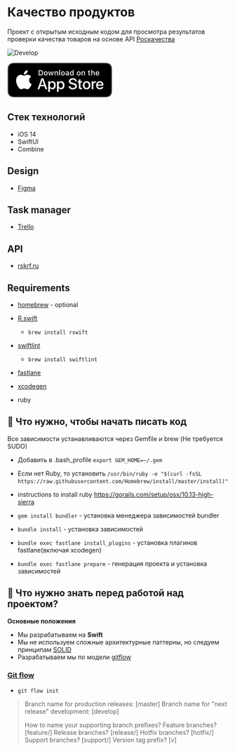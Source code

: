 # Качество продуктов
Проект с открытым исходным кодом для просмотра результатов проверки качества товаров на основе API [Роскачества](https://rskrf.ru/)

![Develop](https://github.com/trykovyura/roskachestvo-ios/workflows/Develop/badge.svg?branch=develop)

[![AppStore][1]][2]

[1]:  Images/App_Store_Badge_US.svg
[2]:  https://apps.apple.com/ru/app/%D0%BA%D0%B0%D1%87%D0%B5%D1%81%D1%82%D0%B2%D0%BE-%D0%BF%D1%80%D0%BE%D0%B4%D1%83%D0%BA%D1%82%D0%BE%D0%B2/id1537294159
## Стек технологий
* iOS 14
* SwiftUI
* Combine

## Design

* [Figma](https://www.figma.com/file/fxfo3rDhoq7Gn9zmKluF4L2J/Roskachestvo?node-id=0%3A1)

## Task manager

* [Trello](https://trello.com/b/32FdkhHQ/roskachestvo)

## API

* [rskrf.ru](https://rskrf.ru/about/dev/)

## Requirements
* [homebrew](https://brew.sh/index_ru) - optional

* [R.swift](https://github.com/mac-cain13/R.swift)
  * `brew install rswift`
* [swiftlint](https://github.com/realm/SwiftLint)
  * `brew install swiftlint`

* [fastlane](https://github.com/fastlane/fastlane)

* [xcodegen](https://github.com/yonaskolb/XcodeGen)

* ruby

## 🔧 Что нужно, чтобы начать писать код

Все зависимости устанавливаются через Gemfile и brew (Не требуется SUDO)

* Добавить в .bash_profile `export GEM_HOME=~/.gem`

* Если нет Ruby, то установить `/usr/bin/ruby -e "$(curl -fsSL https://raw.githubusercontent.com/Homebrew/install/master/install)"`

* instructions to install ruby https://gorails.com/setup/osx/10.13-high-sierra

* `gem install bundler` - установка менеджера зависимостей bundler

* `bundle install` - установка зависимостей

* `bundle exec fastlane install_plugins` - установка плагинов fastlane(включая xcodegen)

* `bundle exec fastlane prepare` - генерация проекта и установка зависимостей
 
## 🚀 Что нужно знать перед работой над проектом?

**Основные положения**

* Мы разрабатываем на **Swift**
* Мы не используем сложные архитектурные паттерны, но следуем принципам [SOLID](https://www.youtube.com/watch?v=y7nxFXnEyrU)
* Разрабатываем мы по модели [gitflow](http://danielkummer.github.io/git-flow-cheatsheet/)
  
### [Git flow](https://danielkummer.github.io/git-flow-cheatsheet/index.ru_RU.html)

* `git flow init`

>Branch name for production releases: [master]
>Branch name for "next release" development: [develop]
>
>How to name your supporting branch prefixes?
>Feature branches? [feature/]
>Release branches? [release/]
>Hotfix branches? [hotfix/]
>Support branches? [support/]
>Version tag prefix? [v]